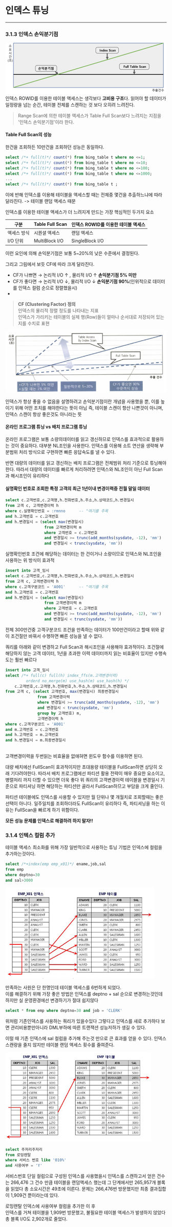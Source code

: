 # 인덱스 튜닝

---

### 3.1.3 인덱스 손익분기점

![그림_3-7.png](image%2F%EA%B7%B8%EB%A6%BC_3-7.png)
인덱스 ROWID를 이용한 테이블 액세스는 생각보다 **고비용 구조**다.
읽어야 할 데이터가 일정량을 넘는 순간, 테이블 전체를 스캔하는 것 보다 오히려 느려진다.
>Range Scan에 의한 테이블 액세스가 Table Full Scan보다 느려지는 지점을 '인덱스 손익분기점'이라 한다.

#### Table Full Scan의 성능
한건을 조회하든 10만건을 조회하던 성능은 동일하다.
```sql
select /*+ full(t)*/ count(*) from bing_table t where no <=1;
select /*+ full(t)*/ count(*) from bing_table t where no <=10;
select /*+ full(t)*/ count(*) from bing_table t where no <=100;
select /*+ full(t)*/ count(*) from bing_table t where no <=1000;
...
select /*+ full(t)*/ count(*) from bing_table t ;
```

이에 반해 인덱스를 이용해 테이블을 액세스할 때는 전체중 몇건을 추출하느냐에 따라 달라진다. -> 테이블 랜덤 액세스 때문

인덱스를 이용한 테이블 액세스가 더 느려지게 만드는 가장 핵심적인 두가지 요소

| 구분     | Table Full Scan | 인덱스 ROWID를 이용한 테이블 액세스 |
| ------ | --------------- | ---------------------- |
| 액세스 방식 | 시퀀셜 액세스         | 랜덤 액세스                 |
| I/O 단위 | MultiBlock I/O  | SingleBlock I/O        |

이런 요인에 의해 손익분기점은 보통 5~20%의 낮은 수준에서 결정된다.

그리고 그림에서 보듯 CF에 따라 크게 달라진다.
- CF가 나쁘면 → 논리적 I/O ↑ , 물리적 I/O ↑ **손익분기점 5% 미만** 
- CF가 좋다면 → 논리적 I/O ↓, 물리적 I/O ↓ **손익분기점 90%**(인위적으로 데이터를 인덱스 컬럼 순으로 정렬했을시)
- 
>**CF (Clustering Factor) 정의**<br>
>인덱스의 물리적 정렬 정도를 나타내는 지표<br>
>인덱스가 가리키는 테이블의 실제 행(Row)들이 얼마나 순서대로 저장되어 있는지를 수치로 표현

![그림_3-8.png](image%2F%EA%B7%B8%EB%A6%BC_3-8.png)

인덱스가 항상 좋을 수 없음을 설명하려고 손익분기점이란 개념을 사용했을 뿐,
이를 높이기 위해 어떤 조치를 해야한다는 뜻이 아님 즉, 테이블 스캔이 항산 나쁜것이 아니며,
인덱스 스캔이 항상 좋은것도 아니라는 뜻

#### 온라인 프로그램 튜닝 vs 배치 프로그램 튜닝
온라인 프로그램은 보통 소량의데이터를 읽고 갱신하므로 인덱스를 효과적으로 활용하는 것이 중요하다. 
대부분 NL조인을 사용한다. 인덱스를 이용해 소트 연산을 생략해 부분범위 처리 방식으로 구현하면 빠른 응답속도를 낼 수 있다.

반면 대량의 데이터를 읽고 갱신하는 배치 프로그램은 전체범위 처리 기준으로 튜닝해야한다.
따라서 대량의 데이터를 빠르게 처리하려면 인덱스와 NL조인이 아닌 Full Scan과 해시조인이 유리하다

#### 실명확인 번호로 조회한 특정 고객의 최근 1년이내 변경이력중 전월 말일 데이터

```sql
select c.고객번호,c.고객명,h.전화번호,h.주소,h.상태코드,h.변경일시
from 고객 c, 고객변경이력 h
where c.실명확인번호 = :rmnno      -- "여기를 주목
and h.고객번호 = c.고객번호
and h.변경일시 = (select max(변경일시)
                 from 고객변경이력 m
                 where 고객번호 = c.고객번호
                 and 변경일시 >= trunc(add_months(sysdate, -12), 'mm')
                 and 변경일시 < trunc(sysdate, 'mm'))
```
실명확인번호 조건에 해당하는 데이터는 한 건이거나 소량이므로 인덱스와 NL조인을 사용하는 위 방식이 효과적

```sql
insert into 고객_임시
select c.고객번호,c.고객명,h.전화번호,h.주소,h.상태코드,h.변경일시
from 고객 c, 고객변경이력 h
where c.고객구분코드 = 'A001'      -- "여기를 주목
and h.고객번호 = c.고객번호
and h.변경일시 = (select max(변경일시)
                 from 고객변경이력 m
                 where 고객번호 = c.고객번호
                 and 변경일시 >= trunc(add_months(sysdate, -12), 'mm')
                 and 변경일시 < trunc(sysdate, 'mm'))
```
전체 300만건중 고객구분코드 조건을 만족하는 데이터가 100만건이라고 할때 위와 같이 조건절만 바꿔서 수행하면 빠른 성능을 낼 수 없다.

쿼리를 아래와 같이 변경하고 Full Scan과 해시조인을 사용해야 효과적이다.
조건절에 해당하지 않는 고객 데이터, 1년을 초과한 이력 데이터까지 읽는 비효율이 있지만 수행속도는 훨씬 빠르다
```sql
insert into 고객_임시
select /*+ full(c) full(h) index_ffs(m.고객변경이력)
         orderd no_merge(m) use_hash(m) use_hash(h) */
    c.고객번호,c.고객명,h.전화번호,h.주소,h.상태코드,h.변경일시
from 고객 c, (select 고객번호, max(변경일시) 최종변경일시 
              from 고객변경이력
              where 변경일시 >= trunc(add_months(sysdate, -12), 'mm')
              and 변경일시 < trunc(sysdate, 'mm')
              group by 고객번호) m,
              고객변경이력 h            
where c.고객구분코드 = 'A001'      
and m.고객번호 = c.고객번호
and h.고객번호 = m.고객번호
and h.변경일시 = m.최종변경일시
    
```

고객변경이력을 두번읽는 비효율을 없애혀면 윈도우 함수를 이용하면 된다.

대량 배치에선 FullScan이 효과적이지만 초대용량 테이블을 FullScan하면 상당히 오래 기다려야한다.
따라서 배치 프로그램에선 파티션 활용 전략이 매우 중요한 요소이고, 병렬처리 까지 더할 수 있으면 더욱 좋다
위 쿼리의 고객변경이력 테이블을 변경일시 기준으로 파티셔닝 하면 해당하는 파티션만 골라서 FullScan하므고 부담을 크게 줄인다.

파티션 테이블에도 인덱스를 사용할 수 있지만 월 단위나 몇 개월치로 조회할때는 좋은 선택이 아니다.
일주일치를 조회하더라도 FullScan이 유리하다 즉, 파티셔닝을 하는 이유는 FullScan을 빠르게 하기 위함이다.

**모든 성능 문제를 인덱스로 해결하려 하지 말자!!**

### 3.1.4 인텍스 컬럼 추가
테이블 액세스 최소화를 위해 가장 일반적으로 사용하는 튜닝 기법은 인덱스에 컬럼을 추가하는것이다.

```sql
select /*+index(emp emp_x01)*/ ename,job,sal
from emp
where deptno=30
and sal>3000
```

![그림_3-9.png](image/%EA%B7%B8%EB%A6%BC_3-9.png)

만족하는 사원은 단 한명인데 테이블 액세스를 6번하게 되었다.<br>
이를 해결하기 위해 가장 좋은 방법은 인덱스를 deptno + sal 순으로 변경하는것인데 하지만 실 운영환경에선
변경하기가 절대 쉽지않다 
```sql
select * from emp where deptno=30 and job = 'CLERK'
```
위처럼 기존인덱스를 사용하는 쿼리가 있을수있다 
그렇다고 인덱스를 새로 추가하다 보면 관리비용뿐만아니라 DML부하에 따른 트랜잭션 성능저하가 생길 수 있다.

이럴 때 기존 인덱스에 sal 컬럼을 추가해 주는것 만으로 큰 효과를 얻을 수 있다.
인덱스 스캔량을 줄지 않지만 테이블 랜덤 액세스 횟수를 줄여준다.

![그림_3-10.png](image/%EA%B7%B8%EB%A6%BC_3-10.png)

```sql
select 주저리주저리
from 로밍렌탈
where 서비스 번호 like '010%'
and 사용여부 = 'Y'
```
서비스번호 단일 컬럼으로 구성된 인덱스를 사용했을시 인덱스를 스캔하고서 얻은 건수는 266,476
그 건수 만큼 테이블을 랜덤액세스 했는데 그 단계에서만 265,957개 블록을 읽었다
총 소요시간은 49초에 이른다. 문제는 266,476번 방문했지만 최종 결과집합이 1,909건 뿐이라는데 있다.

로밍렌탈 인덱스에 사용여부 컬럼을 추가한 이 후  
인덱스를 거쳐 테이블을 1,909번 방문했고, 불필요한 테이블 액세스가 발생하지 않았다
총 블록 I/O도 2,902개로 줄었다.
